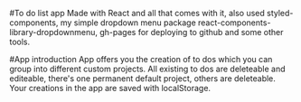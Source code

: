 #To do list app
Made with React and all that comes with it, also used styled-components, my simple dropdown menu package react-components-library-dropdownmenu, gh-pages for deploying to github and some other tools.

#App introduction
App offers you the creation of to dos which you can group into different custom projects. All existing to dos are deleteable and editeable, there's one permanent default project, others are deleteable. Your creations in the app are saved with localStorage.